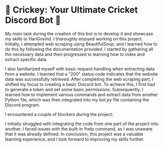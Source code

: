 # 🏏 Crickey: Your Ultimate Cricket Discord Bot 🏏

My main task during the creation of this bot is to develop it and showcase my skills to HariGovind. I thoroughly enjoyed working on this project. Initially, I attempted web scraping using BeautifulSoup, and I learned how to do this by following the documentation provided. I started by gathering all the necessary data and then progressed to learning how to index and extract specific data. 

I also familiarized myself with basic request handling when extracting data from a website. I learned that a "200" status code indicates that the website data was successfully retrieved. After completing the web scraping part, I shifted my focus to creating a basic Discord bot. To achieve this, I first had to generate a token and set some basic permissions. Subsequently, I learned how to implement various commands and extract data from another Python file, which was then integrated into my bot.py file containing the Discord program. 

I encountered a couple of blockers during the project:

I initially struggled with integrating the code from one part of the project into another.
I faced issues with the built-in !help command, as I was unaware that it was already defined. 
In conclusion, this project was a valuable learning experience, and I look forward to improving my skills further.
